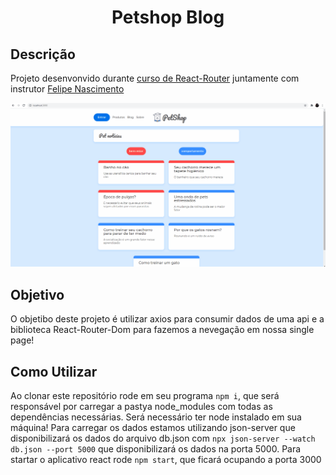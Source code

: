 <h1 style="text-align: center;">Petshop Blog</h1>

<h2>Descrição</h2>
<p>Projeto desenvonvido durante <a href="https://cursos.alura.com.br/course/react-router-navegacao-spa">curso de React-Router</a> juntamente com instrutor <a href="https://github.com/felipedotcom">Felipe Nascimento</a></p>

<img style="width:800px; margin:auto;" src="./.github/Exemplificação.gif" alt="Exemplificação Projeto">

<h2>Objetivo</h2>
<p>O objetibo deste projeto é utilizar axios para consumir dados de uma api e a biblioteca React-Router-Dom para fazemos a nevegação em nossa single page!</p>

<h2>Como Utilizar</h2>
<p>Ao clonar este repositório rode em seu programa <code>npm i</code>, que será responsável por carregar a pastya node_modules com todas as dependências necessárias. Será necessário ter node instalado em sua máquina! Para carregar os dados estamos utilizando json-server que disponibilizará os dados do arquivo db.json com <code>npx json-server --watch db.json --port 5000</code> que disponibilizará os dados na porta 5000. Para startar o aplicativo react rode <code>npm start</code>, que ficará ocupando a porta 3000</p>

